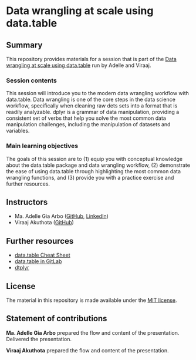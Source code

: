 # Data wrangling at scale using data.table


## Summary

This repository provides materials for a session that is part of the [Data wrangling at scale using data.table](https://github.com/intro-to-data-science-21-workshop/09-MaAdelleGiaArbo-DataWrangling-data.table) run by Adelle and Viraaj.

### Session contents

This session will introduce you to the modern data wrangling workflow with data.table. Data wrangling is one of the core steps in the data science workflow, specifically when cleaning raw dets sets into a format that is readily analyzable. dplyr is a grammar of data manipulation, providing a consistent set of verbs that help you solve the most common data manipulation challenges, including the manipulation of datasets and variables. 

### Main learning objectives

The goals of this session are to (1) equip you with conceptual knowledge about the data.table package and data wrangling workflow, (2) demonstrate the ease of using data.table through highlighting the most common data wrangling functions, and (3) provide you with a practice exercise and further resources.


## Instructors

- Ma. Adelle Gia Arbo ([GitHub](https://github.com/adellegia), [LinkedIn](https://www.linkedin.com/in/ma-adelle-gia-arbo/))
- Viraaj Akuthota ([GitHub](https://github.com/Pepper2021))


## Further resources

- [data.table Cheat Sheet](https://s3.amazonaws.com/assets.datacamp.com/blog_assets/datatable_Cheat_Sheet_R.pdf)
- [data.table in GitLab](https://rdatatable.gitlab.io/data.table/articles/datatable-intro.html)
- [dtplyr](https://dtplyr.tidyverse.org/)


## License

The material in this repository is made available under the [MIT license](http://opensource.org/licenses/mit-license.php). 

## Statement of contributions

**Ma. Adelle Gia Arbo** prepared the flow and content of the presentation. Delivered the presentation.

**Viraaj Akuthota** prepared the flow and content of the presentation. 
